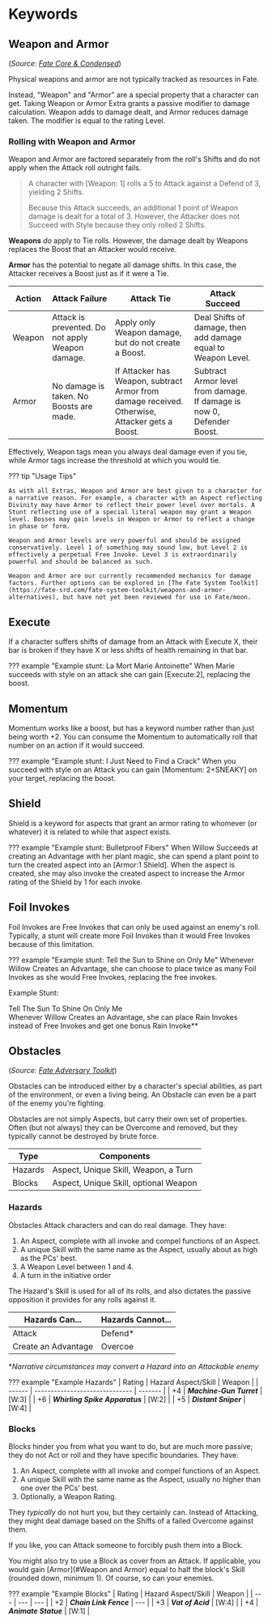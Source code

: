 # Keywords

## Weapon and Armor
(*Source: [Fate Core & Condensed](https://fate-srd.com/fate-condensed/optional-rules#weapon-and-armor-ratings)*)

Physical weapons and armor are not typically tracked as resources in Fate. 

Instead, "Weapon" and "Armor" are a special property that a character can get. Taking Weapon or Armor Extra grants a passive modifier to damage calculation. Weapon adds to damage dealt, and Armor reduces damage taken. The modifier is equal to the rating Level. 

### Rolling with Weapon and Armor

Weapon and Armor are factored separately from the roll's Shifts and do not apply when the Attack roll outright fails. 

> A character with \[Weapon: 1\] rolls a 5 to Attack against a Defend of 3, yielding 2 Shifts. 
> 
> Because this Attack succeeds, an additional 1 point of Weapon damage is dealt for a total of 3. However, the Attacker does not Succeed with Style because they only rolled 2 Shifts.

**Weapons** *do* apply to Tie rolls. However, the damage dealt by Weapons replaces the Boost that an Attacker would receive. 

**Armor** has the potential to negate all damage shifts. In this case, the Attacker receives a Boost just as if it were a Tie.

| Action | Attack Failure                                   | Attack Tie                                                                                     | Attack Succeed                                                        |     |
| ------ | ------------------------------------------------ | ---------------------------------------------------------------------------------------------- | --------------------------------------------------------------------- | --- |
| Weapon | Attack is prevented. Do not apply Weapon damage. | Apply only Weapon damage, but do not create a Boost.                                           | Deal Shifts of damage, then add damage equal to Weapon Level.         |     |
| Armor  | No damage is taken. No Boosts are made.          | If Attacker has Weapon, subtract Armor from damage received. Otherwise, Attacker gets a Boost. | Subtract Armor level from damage. If damage is now 0, Defender Boost. |     |

Effectively, Weapon tags mean you always deal damage even if you tie, while Armor tags increase the threshold at which you would tie.

??? tip "Usage Tips"
    
    As with all Extras, Weapon and Armor are best given to a character for a narrative reason. For example, a character with an Aspect reflecting Divinity may have Armor to reflect their power level over mortals. A Stunt reflecting use of a special literal weapon may grant a Weapon level. Bosses may gain levels in Weapon or Armor to reflect a change in phase or form.
    
    Weapon and Armor levels are very powerful and should be assigned conservatively. Level 1 of something may sound low, but Level 2 is effectively a perpetual Free Invoke. Level 3 is extraordinarily powerful and should be balanced as such.
    
    Weapon and Armor are our currently recommended mechanics for damage factors. Further options can be explored in [The Fate System Toolkit](https://fate-srd.com/fate-system-toolkit/weapons-and-armor-alternatives), but have not yet been reviewed for use in Fate/moon.

## Execute

If a character suffers shifts of damage from an Attack with Execute X, their bar is broken if they have X or less shifts of health remaining in that bar.

??? example "Example stunt: La Mort Marie Antoinette"
    When Marie succeeds with style on an attack she can gain \[Execute:2\], replacing the boost.

## Momentum

Momentum works like a boost, but has a keyword number rather than just being worth +2. You can consume the Momentum to automatically roll that number on an action if it would succeed.

??? example "Example stunt: I Just Need to Find a Crack"
    When you succeed with style on an Attack you can gain \[Momentum: 2+SNEAKY\] on your target, replacing the boost.

## Shield

Shield is a keyword for aspects that grant an armor rating to whomever (or whatever) it is related to while that aspect exists.

??? example "Example stunt: Bulletproof Fibers"
    When Willow Succeeds at creating an Advantage with her plant magic, she can spend a plant point to turn the created aspect into an \[Armor:1 Shield\]. When the aspect is created, she may also invoke the created aspect to increase the Armor rating of the Shield by 1 for each invoke.

## Foil Invokes

Foil Invokes are Free Invokes that can only be used against an enemy's roll. Typically, a stunt will create more Foil Invokes than it would Free Invokes because of this limitation.

??? example "Example stunt: Tell the Sun to Shine on Only Me"
    Whenever Willow Creates an Advantage, she can choose to place twice as many Foil Invokes as she would Free Invokes, replacing the free invokes.

  

Example Stunt:

Tell The Sun To Shine On Only Me  
Whenever Willow Creates an Advantage, she can place Rain Invokes instead of Free Invokes and get one bonus Rain Invoke**

## Obstacles
(*Source: [Fate Adversary Toolkit](https://fate-srd.com/fate-adversary-toolkit/obstacles)*)

Obstacles can be introduced either by a character's special abilities, as part of the environment, or even a living being. An Obstacle can even be a part of the enemy you're fighting. 

Obstacles are not simply Aspects, but carry their own set of properties. Often (but not always) they can be Overcome and removed, but they typically cannot be destroyed by brute force.

| Type | Components |
| ----- | -------------- |
| Hazards | Aspect, Unique Skill, Weapon, a Turn |
| Blocks | Aspect, Unique Skill, optional Weapon | 

### Hazards
Obstacles Attack characters and can do real damage. They have:

1. An Aspect, complete with all invoke and compel functions of an Aspect. 
3. A unique Skill with the same name as the Aspect, usually about as high as the PCs' best.
3. A Weapon Level between 1 and 4. 
4. A turn in the initiative order

The Hazard's Skill is used for all of its rolls, and also dictates the passive opposition it provides for any rolls against it. 

| Hazards Can...      | Hazards Cannot... |
| ------------------- | ----------------- |
| Attack              | Defend\*          |
| Create an Advantage | Overcoe           |
\**Narrative circumstances may convert a Hazard into an Attackable enemy* 

??? example "Example Hazards"
    | Rating | Hazard Aspect/Skill            | Weapon  |
    | ------ | ------------------------------ | ------- |
    | +4     | ***Machine-Gun Turret***       | \[W:3\] |
    | +6     | ***Whirling Spike Apparatus*** | \[W:2\] |
    | +5     | ***Distant Sniper***           | \[W:4\] |

### Blocks

Blocks hinder you from what you want to do, but are much more passive; they do not Act or roll and they have specific boundaries. They have:

1. An Aspect, complete with all invoke and compel functions of an Aspect. 
2. A unique Skill with the same name as the Aspect, usually no higher than one over the PCs' best.
3. Optionally, a Weapon Rating. 

They *typically* do not hurt you, but they certainly can. Instead of Attacking, they might deal damage based on the Shifts of a failed Overcome against them. 

If you like, you can Attack someone to forcibly push them into a Block. 

You might also try to use a Block as cover from an Attack. If applicable, you would gain [Armor](#Weapon and Armor) equal to half the block's Skill (rounded down, minimum 1). Of course, so can your enemies.

??? example "Example Blocks"
    | Rating | Hazard Aspect/Skill | Weapon |
    | --- | --- | --- | 
    | +2 | ***Chain Link Fence*** | --- |
    | +3 | ***Vat of Acid*** | \[W:4\] |
    | +4 | ***Animate Statue*** | \[W:1\] |